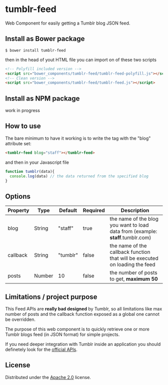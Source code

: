 # tumblr-feed
Web Component for easily getting a Tumblr blog JSON feed.

## Install as Bower package
```
$ bower install tumblr-feed
```

then in the head of yout HTML file you can import on of these two scripts

```html
<!-- Polyfill included version -->
<script src="bower_components/tumblr-feed/tumblr-feed-polyfill.js"></script>
<!-- Clean version -->
<script src="bower_components/tumblr-feed/tumblr-feed.js"></script>
```

## Install as NPM package
work in progress

<!--
```
$ yarn add tumblr-feed
```

then inside your JS files you can include it

```js
import {tumblr-feed}
```
-->

## How to use
The bare minimum to have it working is to write the tag with the "blog" attribute set:

```html
<tumblr-feed blog="staff"></tumblr-feed>
```

and then in your Javascript file

```js
function tumblr(data){
  console.log(data) // the data returned from the specified blog
}
```

## Options
|Property|Type|Default|Required|Description|
|--------|----|-------|--------|---|
|blog|String|"staff"|true| the name of the blog you want to load data from (example: **staff**.tumblr.com)|
|callback|String|"tumblr"|false|the name of the callback function that will be executed on loading the feed|
|posts|Number|10|false| the number of posts to get, **maximum 50**|

## Limitations / project purpose
This Feed APIs are **really bad designed** by Tumblr, so all limitations like max number of posts and the callback function exposed as a global one cannot be overridden.

The purpose of this web component is to quickly retrieve one or more Tumblr blogs feed (in JSON format) for simple projects.

If you need deeper integration with Tumblr inside an application you should definetely look for the [official APIs](https://www.tumblr.com/docs/en/api/v2).


## License
Distributed under the [Apache 2.0](LICENSE) license.
